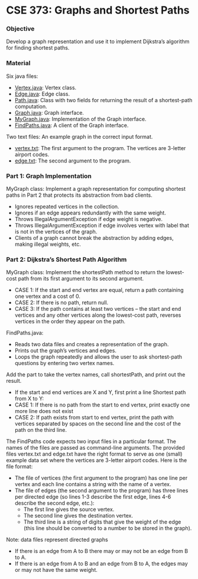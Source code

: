 # CSE 373: Graphs and Shortest Paths
### Objective
Develop a graph representation and use it to implement Dijkstra’s algorithm for finding shortest paths. 

### Material
Six java files:
- [Vertex.java](https://github.com/cmunwong/Graphs-and-Shortest-Paths/blob/main/Vertex.java): Vertex class. 
- [Edge.java](https://github.com/cmunwong/Graphs-and-Shortest-Paths/blob/main/Edge.java): Edge class. 
- [Path.java](https://github.com/cmunwong/Graphs-and-Shortest-Paths/blob/main/Path.java): Class with two fields for returning the result of a shortest-path computation.
- [Graph.java](https://github.com/cmunwong/Graphs-and-Shortest-Paths/blob/main/Graph.java): Graph interface. 
- [MyGraph.java](https://github.com/cmunwong/Graphs-and-Shortest-Paths/blob/main/MyGraph.java): Implementation of the Graph interface.
- [FindPaths.java](https://github.com/cmunwong/Graphs-and-Shortest-Paths/blob/main/FindPaths.java): A client of the Graph interface.

Two text files: An example graph in the correct input format.
- [vertex.txt](https://github.com/cmunwong/Graphs-and-Shortest-Paths/blob/main/vertex.txt): The first argument to the program. The vertices are 3-letter airport codes.
- [edge.txt](https://github.com/cmunwong/Graphs-and-Shortest-Paths/blob/main/edge.txt): The second argument to the program.

### Part 1: Graph Implementation
MyGraph class: Implement a graph representation for computing shortest paths in Part 2 that protects its abstraction from bad clients.
- Ignores repeated vertices in the collection. 
- Ignores if an edge appears redundantly with the same weight.
- Throws IllegalArgumentException if edge weight is negative.
- Throws IllegalArgumentException if edge involves vertex with label that is not in the vertices of the graph.
- Clients of a graph cannot break the abstraction by adding edges, making illegal weights, etc.

### Part 2: Dijkstra’s Shortest Path Algorithm
MyGraph class: Implement the shortestPath method to return the lowest-cost path from its first argument to its second argument.
- CASE 1: If the start and end vertex are equal, return a path containing one vertex and a cost of 0.
- CASE 2: If there is no path, return null.
- CASE 3: If the path contains at least two vertices – the start and end vertices and any other vertices along the lowest-cost path, reverses vertices in the order they appear on the path.
  
FindPaths.java: 
- Reads two data files and creates a representation of the graph.
- Prints out the graph’s vertices and edges.
- Loops the graph repeatedly and allows the user to ask shortest-path questions by entering two vertex names.

Add the part to take the vertex names, call shortestPath, and print out the result.
  - If the start and end vertices are X and Y, first print a line Shortest path from X to Y:
  - CASE 1: If there is no path from the start to end vertex, print exactly one more line does not exist
  - CASE 2: If path exists from start to end vertex, print the path with vertices separated by spaces on the second line and the cost of the path on the third line.
    
The FindPaths code expects two input files in a particular format. The names of the files are passed as command-line arguments. 
The provided files vertex.txt and edge.txt have the right format to serve as one (small) example data set where the vertices are 3-letter airport codes. Here is the file format:
- The file of vertices (the first argument to the program) has one line per vertex and each line contains a string with the name of a vertex.
- The file of edges (the second argument to the program) has three lines per directed edge (so lines 1-3 describe the first edge, lines 4-6 describe the second edge, etc.):
  - The first line gives the source vertex.
  - The second line gives the destination vertex.
  - The third line is a string of digits that give the weight of the edge (this line should be converted to a number to be stored in the graph).

Note: data files represent directed graphs
- If there is an edge from A to B there may or may not be an edge from B to A.
- If there is an edge from A to B and an edge from B to A, the edges may or may not have the same weight.

